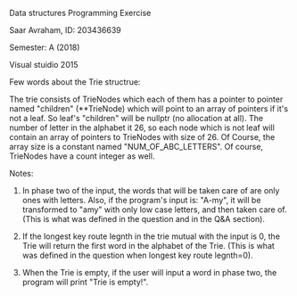 Data structures
Programming Exercise

Saar Avraham, ID: 203436639

Semester: A (2018)

Visual stuidio 2015

Few words about the Trie structrue:

The trie consists of TrieNodes which each of them has a pointer to pointer named "children" (**TrieNode) which will point to
an array of pointers if it's not a leaf. So leaf's "children" will be nullptr (no allocation at all). 
The number of letter in the alphabet it 26, so each node which is not leaf will contain an array of pointers to TrieNodes with size of 26.
Of Course, the array size is a constant named "NUM_OF_ABC_LETTERS".
Of course, TrieNodes have a count integer as well.


Notes:
1) In phase two of the input, the words that will be taken care of are only ones with letters. 
Also, if the program's input is: "A-my", it will be transformed to "amy" with only low case letters, and then taken care of.
(This is what was defined in the question and in the Q&A section). 

2) If the longest key route legnth in the trie mutual with the input is 0, the Trie will return the first word in the alphabet of the Trie.
(This is what was defined in the question when longest key route legnth=0). 

3) When the Trie is empty, if the user will input a word in phase two, the program will print "Trie is empty!".
